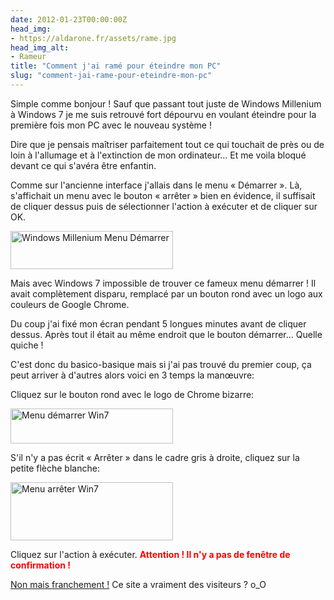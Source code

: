 ```yaml
---
date: 2012-01-23T00:00:00Z
head_img:
- https://aldarone.fr/assets/rame.jpg
head_img_alt:
- Rameur
title: "Comment j'ai ramé pour éteindre mon PC"
slug: "comment-jai-rame-pour-eteindre-mon-pc"
---
```


Simple comme bonjour ! Sauf que passant tout juste de Windows Millenium à Windows 7 je me suis retrouvé fort dépourvu en voulant éteindre pour la première fois mon PC avec le nouveau système !

Dire que je pensais maîtriser parfaitement tout ce qui touchait de près ou de loin à l'allumage et à l'extinction de mon ordinateur… Et me voila bloqué devant ce qui s'avéra être enfantin.

Comme sur l'ancienne interface j'allais dans le menu « Démarrer ». Là, s'affichait un menu avec le bouton « arrêter » bien en évidence, il suffisait de cliquer dessus puis de sélectionner l'action à exécuter et de cliquer sur OK.

<a href="https://aldarone.fr/wp-content/uploads/2012/01/winMe-start.jpg"><img src="https://aldarone.fr/assets/winMe-start-260x61.jpg" alt="Windows Millenium Menu Démarrer" title="winMe-start" width="260" height="61" class="aligncenter size-medium wp-image-510" /></a>

Mais avec Windows 7 impossible de trouver ce fameux menu démarrer ! Il avait complètement disparu, remplacé par un bouton rond avec un logo aux couleurs de Google Chrome.

Du coup j'ai fixé mon écran pendant 5 longues minutes avant de cliquer dessus. Après tout il était au même endroit que le bouton démarrer… Quelle quiche !

C'est donc du basico-basique mais si j'ai pas trouvé du premier coup, ça peut arriver à d'autres alors voici en 3 temps la manœuvre:

Cliquez sur le bouton rond avec le logo de Chrome bizarre:

<a class="picture" href="https://aldarone.fr/wp-content/uploads/2012/01/screenshot.31.png"><img src="https://aldarone.fr/assets/screenshot.31-260x56.png" alt="Menu démarrer Win7" title="Menu démarrer Win7" width="260" height="56" class="aligncenter size-medium wp-image-511" /></a>

S'il n'y a pas écrit « Arrêter » dans le cadre gris à droite, cliquez sur la petite flèche blanche:

<a class="picture" href="https://aldarone.fr/wp-content/uploads/2012/01/screenshot.32.png"><img src="https://aldarone.fr/assets/screenshot.32-260x93.png" alt="Menu arrêter Win7" title="Menu arrêter Win7" width="260" height="93" class="aligncenter size-medium wp-image-512" /></a>

Cliquez sur l'action à exécuter. <span style="color:red;font-weight:bold">Attention ! Il n'y a pas de fenêtre de confirmation !</span>

<a href="http://www.crack-net.com/2012/01/comment-jai-rame-pour-supprimer-les.html" target="_blank">Non mais franchement !</a> Ce site a vraiment des visiteurs ? o_O

